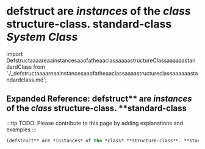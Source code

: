 # **defstruct** are *instances* of the *class* **structure-class**. **standard-class** *System Class*

import DefstructaaaareaainstancesaaofatheaaclassaaaastructureClassaaaaaastandardClass from './_defstructaaaareaainstancesaaofatheaaclassaaaastructureclassaaaaaastandardclass.md';

<DefstructaaaareaainstancesaaofatheaaclassaaaastructureClassaaaaaastandardClass />

## Expanded Reference: defstruct** are *instances* of the *class* **structure-class**. **standard-class

:::tip
TODO: Please contribute to this page by adding explanations and examples
:::

```lisp
(defstruct** are *instances* of the *class* **structure-class**. **standard-class )
```
